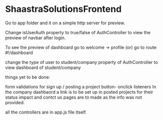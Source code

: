 # ShaastraSolutionsFrontend

Go to app folder and it on a simple http server for preview.

Change isUserAuth property to true/false  of AuthController to view the preview of navbar after login.

To see the preview of dashboard go to welcome -> profile (or)  go to route #!/dashboard

change the type of user to student/company property of AuthController to view dashboard of student/company


things yet to be done:

form validations for sign up / posting a project
button- onclick listeners
In the company dashbaord a link is to be set up in posted projects for their status
impact and contct us pages are to made as the info was not provided. 

all the controllers are in app.js file itself.
